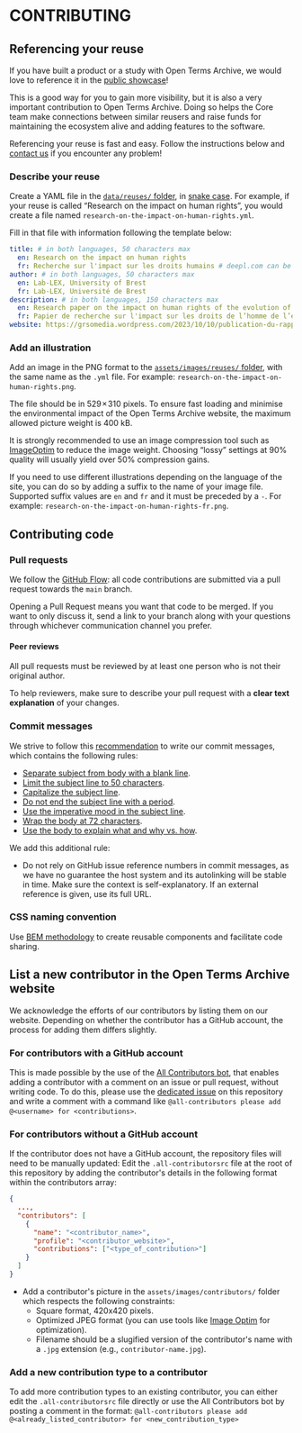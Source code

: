 # CONTRIBUTING

## Referencing your reuse

If you have built a product or a study with Open Terms Archive, we would love to reference it in the [public showcase](https://opentermsarchive.org/#reuses)!

This is a good way for you to gain more visibility, but it is also a very important contribution to Open Terms Archive. Doing so helps the Core team make connections between similar reusers and raise funds for maintaining the ecosystem alive and adding features to the software.

Referencing your reuse is fast and easy. Follow the instructions below and [contact us](mailto:contact@opentermsarchive.org?subject=Referencing%20reuse) if you encounter any problem!

### Describe your reuse

Create a YAML file in the [`data/reuses/` folder](https://github.com/OpenTermsArchive/opentermsarchive.org/tree/master/data/reuses), in [snake case](https://en.wikipedia.org/wiki/Snake_case). For example, if your reuse is called “Research on the impact on human rights”, you would create a file named `research-on-the-impact-on-human-rights.yml`.

Fill in that file with information following the template below:

```yml
title: # in both languages, 50 characters max
  en: Research on the impact on human rights
  fr: Recherche sur l'impact sur les droits humains # deepl.com can be used for automated translation
author: # in both languages, 50 characters max
  en: Lab-LEX, University of Brest
  fr: Lab-LEX, Université de Brest
description: # in both languages, 150 characters max
  en: Research paper on the impact on human rights of the evolution of social media terms of use.
  fr: Papier de recherche sur l'impact sur les droits de l’homme de l’évolution des conditions d’utilisation des réseaux sociaux. # deepl.com can be used for automated translation
website: https://grsomedia.wordpress.com/2023/10/10/publication-du-rapport-les-conditions-dutilisation-des-reseaux-sociaux-et-leur-impact-sur-les-droits-de-lhomme/ # prefer HTTPS over HTTP
```

### Add an illustration

Add an image in the PNG format to the [`assets/images/reuses/` folder](https://github.com/OpenTermsArchive/opentermsarchive.org/tree/master/assets/images/reuses/), with the same name as the `.yml` file. For example: `research-on-the-impact-on-human-rights.png`.

The file should be in 529 × 310 pixels. To ensure fast loading and minimise the environmental impact of the Open Terms Archive website, the maximum allowed picture weight is 400 kB.

It is strongly recommended to use an image compression tool such as [ImageOptim](https://imageoptim.com) to reduce the image weight. Choosing “lossy” settings at 90% quality will usually yield over 50% compression gains.

If you need to use different illustrations depending on the language of the site, you can do so by adding a suffix to the name of your image file. Supported suffix values are `en` and `fr` and it must be preceded by a `-`. For example: `research-on-the-impact-on-human-rights-fr.png`.

## Contributing code

### Pull requests

We follow the [GitHub Flow](https://guides.github.com/introduction/flow/): all code contributions are submitted via a pull request towards the `main` branch.

Opening a Pull Request means you want that code to be merged. If you want to only discuss it, send a link to your branch along with your questions through whichever communication channel you prefer.

#### Peer reviews

All pull requests must be reviewed by at least one person who is not their original author.

To help reviewers, make sure to describe your pull request with a **clear text explanation** of your changes.

### Commit messages

We strive to follow this [recommendation](https://chris.beams.io/posts/git-commit) to write our commit messages, which contains the following rules:

- [Separate subject from body with a blank line](https://chris.beams.io/posts/git-commit/#separate).
- [Limit the subject line to 50 characters](https://chris.beams.io/posts/git-commit/#limit-50).
- [Capitalize the subject line](https://chris.beams.io/posts/git-commit/#capitalize).
- [Do not end the subject line with a period](https://chris.beams.io/posts/git-commit/#end).
- [Use the imperative mood in the subject line](https://chris.beams.io/posts/git-commit/#imperative).
- [Wrap the body at 72 characters](https://chris.beams.io/posts/git-commit/#wrap-72).
- [Use the body to explain what and why vs. how](https://chris.beams.io/posts/git-commit/#why-not-how).

We add this additional rule:

- Do not rely on GitHub issue reference numbers in commit messages, as we have no guarantee the host system and its autolinking will be stable in time. Make sure the context is self-explanatory. If an external reference is given, use its full URL.

### CSS naming convention

Use [BEM methodology](https://getbem.com/) to create reusable components and facilitate code sharing.

## List a new contributor in the Open Terms Archive website

We acknowledge the efforts of our contributors by listing them on our website. Depending on whether the contributor has a GitHub account, the process for adding them differs slightly.

### For contributors with a GitHub account

This is made possible by the use of the [All Contributors bot](https://allcontributors.org/docs/en/bot/overview), that enables adding a contributor with a comment on an issue or pull request, without writing code. To do this, please use the [dedicated issue](https://github.com/OpenTermsArchive/opentermsarchive.org/issues/271) on this repository and write a comment with a command like `@all-contributors please add @<username> for <contributions>`.

### For contributors without a GitHub account

If the contributor does not have a GitHub account, the repository files will need to be manually updated:
Edit the `.all-contributorsrc` file at the root of this repository by adding the contributor's details in the following format within the contributors array:

   ```json
   {
     ...,
     "contributors": [
       {
         "name": "<contributor_name>",
         "profile": "<contributor_website>",
         "contributions": ["<type_of_contribution>"]
       }
     ]
   }
   ```

- Add a contributor's picture in the `assets/images/contributors/` folder which respects the following constraints:
  - Square format, 420x420 pixels.
  - Optimized JPEG format (you can use tools like [Image Optim](https://imageoptim.com) for optimization).
  - Filename should be a slugified version of the contributor's name with a `.jpg` extension (e.g., `contributor-name.jpg`).

### Add a new contribution type to a contributor

To add more contribution types to an existing contributor, you can either edit the `.all-contributorsrc` file directly or use the All Contributors bot by posting a comment in the format: `@all-contributors please add @<already_listed_contributor> for <new_contribution_type>`

